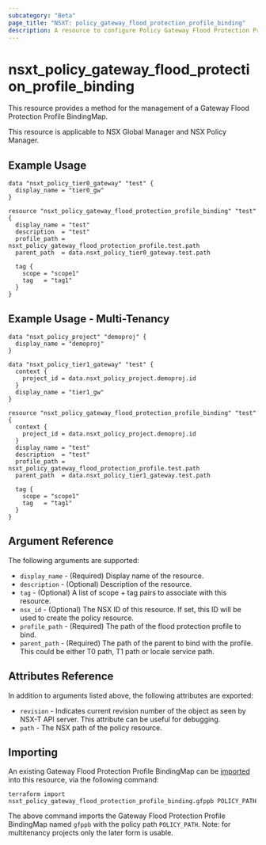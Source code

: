 ```yaml
---
subcategory: "Beta"
page_title: "NSXT: policy_gateway_flood_protection_profile_binding"
description: A resource to configure Policy Gateway Flood Protection Profile BindingMap on NSX Policy manager.
---
```


# nsxt_policy_gateway_flood_protection_profile_binding

This resource provides a method for the management of a Gateway Flood Protection Profile BindingMap.

This resource is applicable to NSX Global Manager and NSX Policy Manager.

## Example Usage

```hcl
data "nsxt_policy_tier0_gateway" "test" {
  display_name = "tier0_gw"
}

resource "nsxt_policy_gateway_flood_protection_profile_binding" "test" {
  display_name = "test"
  description  = "test"
  profile_path = nsxt_policy_gateway_flood_protection_profile.test.path
  parent_path  = data.nsxt_policy_tier0_gateway.test.path

  tag {
    scope = "scope1"
    tag   = "tag1"
  }
}
```

## Example Usage - Multi-Tenancy

```hcl
data "nsxt_policy_project" "demoproj" {
  display_name = "demoproj"
}

data "nsxt_policy_tier1_gateway" "test" {
  context {
    project_id = data.nsxt_policy_project.demoproj.id
  }
  display_name = "tier1_gw"
}

resource "nsxt_policy_gateway_flood_protection_profile_binding" "test" {
  context {
    project_id = data.nsxt_policy_project.demoproj.id
  }
  display_name = "test"
  description  = "test"
  profile_path = nsxt_policy_gateway_flood_protection_profile.test.path
  parent_path  = data.nsxt_policy_tier1_gateway.test.path

  tag {
    scope = "scope1"
    tag   = "tag1"
  }
}
```

## Argument Reference

The following arguments are supported:

* `display_name` - (Required) Display name of the resource.
* `description` - (Optional) Description of the resource.
* `tag` - (Optional) A list of scope + tag pairs to associate with this resource.
* `nsx_id` - (Optional) The NSX ID of this resource. If set, this ID will be used to create the policy resource.
* `profile_path` - (Required) The path of the flood protection profile to bind.
* `parent_path` - (Required) The path of the parent to bind with the profile. This could be either T0 path, T1 path or locale service path.

## Attributes Reference

In addition to arguments listed above, the following attributes are exported:

* `revision` - Indicates current revision number of the object as seen by NSX-T API server. This attribute can be useful for debugging.
* `path` - The NSX path of the policy resource.

## Importing

An existing Gateway Flood Protection Profile BindingMap can be [imported][docs-import] into this resource, via the following command:

[docs-import]: https://developer.hashicorp.com/terraform/cli/import

```shell
terraform import nsxt_policy_gateway_flood_protection_profile_binding.gfppb POLICY_PATH
```

The above command imports the Gateway Flood Protection Profile BindingMap named `gfppb` with the policy path `POLICY_PATH`.
Note: for multitenancy projects only the later form is usable.
